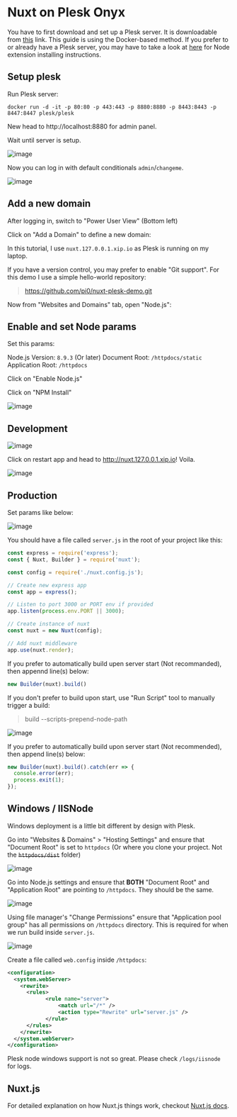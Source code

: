 # Nuxt on Plesk  Onyx

You have to first download and set up a Plesk server. It is downloadable from [this](https://page.plesk.com/plesk-onyx-free-download) link. This guide is using the Docker-based method. If you prefer to or already have a Plesk server, you may have to take a look at [here](https://www.plesk.com/blog/product-technology/node-js-plesk-onyx) for Node extension installing instructions.

## Setup plesk

Run Plesk server:

```
docker run -d -it -p 80:80 -p 443:443 -p 8880:8880 -p 8443:8443 -p 8447:8447 plesk/plesk
```

New head to http://localhost:8880 for admin panel.

Wait until server is setup.

![image](https://user-images.githubusercontent.com/5158436/47363690-3ed78780-d6e4-11e8-8ae9-76dc6b3c29da.png)

Now you can log in with default conditionals `admin`/`changeme`.

![image](https://user-images.githubusercontent.com/5158436/47363759-71818000-d6e4-11e8-839b-24ad37a11cab.png)

## Add a new domain

After logging in, switch to "Power User View" (Bottom left)


Click on "Add a Domain" to define a new domain:

In this tutorial, I use `nuxt.127.0.0.1.xip.io` as Plesk is running on my laptop.

If you have a version control, you may prefer to enable "Git support". For this demo I use a simple hello-world repository:

> https://github.com/pi0/nuxt-plesk-demo.git


Now from "Websites and Domains" tab, open "Node.js":

## Enable and set Node params

Set this params:

Node.js Version: `8.9.3` (Or later)
Document Root: `/httpdocs/static`
Application Root: `/httpdocs`

Click on "Enable Node.js"

Click on "NPM Install"

![image](https://user-images.githubusercontent.com/5158436/47364375-020c9000-d6e6-11e8-861a-15388e3738bd.png)

 ## Development

![image](https://user-images.githubusercontent.com/5158436/47366947-8f9eae80-d6eb-11e8-9294-fc08c97f669b.png)

Click on restart app and head to http://nuxt.127.0.0.1.xip.io! Voila.

![image](https://user-images.githubusercontent.com/5158436/47367007-a8a75f80-d6eb-11e8-9d9c-d0a1610d0345.png)

## Production

Set params like below:

![image](https://user-images.githubusercontent.com/5158436/47367570-cc1eda00-d6ec-11e8-84e5-a1bcab4c3812.png)

You should have a file called `server.js` in the root of your project like this: 

```js
const express = require('express');
const { Nuxt, Builder } = require('nuxt');

const config = require('./nuxt.config.js');

// Create new express app
const app = express();

// Listen to port 3000 or PORT env if provided
app.listen(process.env.PORT || 3000);

// Create instance of nuxt
const nuxt = new Nuxt(config);

// Add nuxt middleware
app.use(nuxt.render);
```

If you prefer to automatically build upen server start (Not recommanded), then appennd line(s) below:

```js
new Builder(nuxt).build()
```

If you don't prefer to build upon start, use "Run Script" tool to manually trigger a build:

> build --scripts-prepend-node-path

![image](https://user-images.githubusercontent.com/5158436/47367448-8bbf5c00-d6ec-11e8-8e3a-2a81c8ee01ec.png)


If you prefer to automatically build upon server start (Not recommended), then append line(s) below:

```js
new Builder(nuxt).build().catch(err => {
  console.error(err);
  process.exit(1);
});
```

## Windows / IISNode

Windows deployment is a little bit different by design with Plesk.

Go into "Websites & Domains" > "Hosting Settings" and ensure that "Document Root" is set to `httpdocs` (Or where you clone your project. Not the ~~`httpdocs/dist`~~ folder)

![image](https://user-images.githubusercontent.com/5158436/47394041-4b80cd80-d72e-11e8-93b9-27e744b7d82c.png)

Go into Node.js settings and ensure that **BOTH** "Document Root" and "Application Root" are pointing to `/httpdocs`. They should be the same.

![image](https://user-images.githubusercontent.com/5158436/47394114-86830100-d72e-11e8-8fa7-d9ae30df06e6.png)

Using file manager's "Change Permissions" ensure that "Application pool group" has all permissions on `/httpdocs` directory. This is required for when we run build inside `server.js`.

![image](https://user-images.githubusercontent.com/5158436/47394201-f4c7c380-d72e-11e8-8aed-378ae7cae375.png)

Create a file called `web.config` inside `/httpdocs`:

```xml
<configuration>
  <system.webServer>
    <rewrite>
      <rules>
		    <rule name="server">
			    <match url="/*" />
			    <action type="Rewrite" url="server.js" />
		    </rule>
      </rules>
    </rewrite>
  </system.webServer>
</configuration>
```

Plesk node windows support is not so great. Please check `/logs/iisnode` for logs. 

## Nuxt.js

For detailed explanation on how Nuxt.js things work, checkout [Nuxt.js docs](https://nuxtjs.org).
